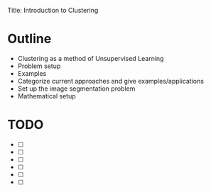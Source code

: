 Title: Introduction to Clustering
<!--status: draft-->


# Outline
- Clustering as a method of Unsupervised Learning
- Problem setup
- Examples
- Categorize current approaches and give examples/applications
- Set up the image segmentation problem
- Mathematical setup


# TODO
- [ ] 
- [ ] 
- [ ] 
- [ ] 
- [ ] 
- [ ] 


